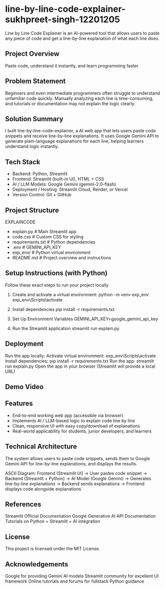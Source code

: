 # line-by-line-code-explainer-sukhpreet-singh-12201205
Line by Line Code Explainer is an AI-powered tool that allows users to paste any piece of code and get a line-by-line explanation of what each line does.


## Project Overview
Paste code, understand it instantly, and learn programming faster.


## Problem Statement
Beginners and even intermediate programmers often struggle to understand unfamiliar code quickly.
Manually analyzing each line is time-consuming, and tutorials or documentation may not explain the logic clearly.


## Solution Summary
I built line-by-line-code-explainer, a AI web app that lets users paste code snippets and receive line-by-line explanations.
It uses Google Gemini API to generate plain-language explanations for each line, helping learners understand logic instantly.


## Tech Stack
 - Backend: Python, Streamlit
 - Frontend: Streamlit (built-in UI), HTML + CSS
 - AI / LLM Models: Google Gemini (gemini-2.0-flash)
 - Deployment / Hosting: Streamlit Cloud, Render, or Vercel
 - Version Control: Git + GitHub


## Project Structure
EXPLAINCODE

  - explain.py                              # Main Streamlit app
  - code.css                                # Custom CSS for styling
  - requirements.txt                        # Python dependencies
  - .env                                    # GEMINI_API_KEY
  - exp_env/                                # Python virtual environment
  - README.md                               # Project overview and instructions


## Setup Instructions (with Python)
Follow these exact steps to run your project locally

1. Create and activate a virtual environment:
    python -m venv exp_env
    exp_env\Scripts\activate

2. Install dependencies 
   pip install -r requirements.txt

3. Set Up Environment Variables
    GEMINI_API_KEY=google_gemini_api_key

4. Run the Streamlit application
    streamlit run explain.py

   
## Deployment
Run the app locally:
Activate virtual environment: exp_env\Scripts\activate
Install dependencies: pip install -r requirements.txt
Run the app: streamlit run explain.py
Open the app in your browser (Streamlit will provide a local URL)


## Demo Video 

## Features
  - End-to-end working web app (accessible via browser)
  - Implements AI / LLM-based logic to explain code line by line
  - Clean, responsive UI with easy copy/download of explanations
  - Real-world applicability for students, junior developers, and learners


## Technical Architecture
The system allows users to paste code snippets, sends them to Google Gemini API for line-by-line explanations, and displays the results.

ASCII Diagram:
Frontend (Streamlit UI) -> User pastes code snippet -> Backend (Streamlit + Python) -> AI Model (Google Gemini) -> Generates line-by-line explanations -> Backend sends explanations -> Frontend displays code alongside explanations


##  References
Streamlit Official Documentation
Google Generative AI API Documentation
Tutorials on Python + Streamlit + AI integration

## License 
This project is licensed under the MIT License.


## Acknowledgements
Google for providing Gemini AI models
Streamlit community for excellent UI framework
Online tutorials and forums for fullstack Python guidance






